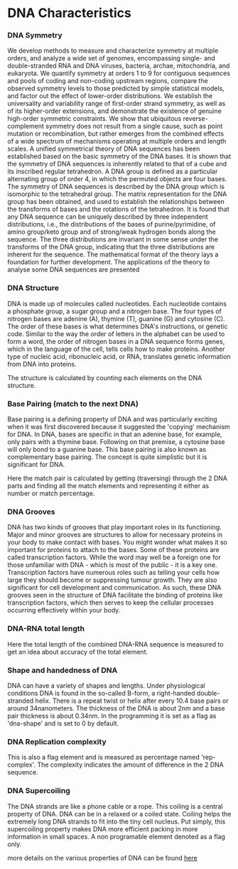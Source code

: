 # DNA Characteristics

### DNA Symmetry
We develop methods to measure and characterize symmetry at multiple orders, and analyze a wide set of genomes, encompassing single- and double-stranded RNA and DNA viruses, bacteria, archae, mitochondria, and eukaryota. We quantify symmetry at orders 1 to 9 for contiguous sequences and pools of coding and non-coding upstream regions, compare the observed symmetry levels to those predicted by simple statistical models, and factor out the effect of lower-order distributions. We establish the universality and variability range of first-order strand symmetry, as well as of its higher-order extensions, and demonstrate the existence of genuine high-order symmetric constraints. We show that ubiquitous reverse-complement symmetry does not result from a single cause, such as point mutation or recombination, but rather emerges from the combined effects of a wide spectrum of mechanisms operating at multiple orders and length scales.
A unified symmetrical theory of DNA sequences has been established based on the basic symmetry of the DNA bases. It is shown that the symmetry of DNA sequences is inherently related to that of a cube and its inscribed regular tetrahedron. A DNA group is defined as a particular alternating group of order 4, in which the permuted objects are four bases. The symmetry of DNA sequences is described by the DNA group which is isomorphic to the tetrahedral group. The matrix representation for the DNA group has been obtained, and used to establish the relationships between the transforms of bases and the rotations of the tetrahedron. It is found that any DNA sequence can be uniquely described by three independent distributions, i.e., the distributions of the bases of purine/pyrimidine, of amino group/keto group and of strong/weak hydrogen bonds along the sequence. The three distributions are invariant in some sense under the transforms of the DNA group, indicating that the three distributions are inherent for the sequence. The mathematical format of the theory lays a foundation for further development. The applications of the theory to analyse some DNA sequences are presented

### DNA Structure 

DNA is made up of molecules called nucleotides. Each nucleotide contains a phosphate group, a sugar group and a nitrogen base. The four types of nitrogen bases are adenine (A), thymine (T), guanine (G) and cytosine (C). The order of these bases is what determines DNA's instructions, or genetic code. Similar to the way the order of letters in the alphabet can be used to form a word, the order of nitrogen bases in a DNA sequence forms genes, which in the language of the cell, tells cells how to make proteins. Another type of nucleic acid, ribonucleic acid, or RNA, translates genetic information from DNA into proteins.

The structure is calculated by counting each elements on the DNA structure.

### Base Pairing (match to the next DNA)

Base pairing is a defining property of DNA and was particularly exciting when it was first discovered because it suggested the 'copying' mechanism for DNA. In DNA, bases are specific in that an adenine base, for example, only pairs with a thymine base. Following on that premise, a cytosine base will only bond to a guanine base. This base pairing is also known as complementary base pairing. The concept is quite simplistic but it is significant for DNA.

Here the match pair is calculated by getting (traversing) through the 2 DNA parts and finding all the match elements and representing it either as number or match percentage.

### DNA Grooves

DNA has two kinds of grooves that play important roles in its functioning. Major and minor grooves are structures to allow for necessary proteins in your body to make contact with bases. You might wonder what makes it so important for proteins to attach to the bases. Some of these proteins are called transcription factors. While the word may well be a foreign one for those unfamiliar with DNA - which is most of the public - it is a key one. Transcription factors have numerous roles such as telling your cells how large they should become or suppressing tumour growth. They are also significant for cell development and communication. As such, these DNA grooves seen in the structure of DNA facilitate the binding of proteins like transcription factors, which then serves to keep the cellular processes occurring effectively within your body.

### DNA-RNA total length

Here the total length of the combined DNA-RNA sequence is measured to get an idea about accuracy of the total element.

### Shape and handedness of DNA 

DNA can have a variety of shapes and lengths. Under physiological conditions DNA is found in the so-called B-form, a right-handed double-stranded helix. There is a repeat twist or helix after every 10.4 base pairs or around 34nanometers. The thickness of the DNA is about 2nm and a base pair thickness is about 0.34nm.
In the programming it is set as a flag as 'dna-shape' and is set to 0 by default.

### DNA Replication complexity 

This is also a flag element and is measured as percentage named 'rep-complex'. The complexity indicates the amount of difference in the 2 DNA sequence.

### DNA Supercoiling 

The DNA strands are like a phone cable or a rope. This coiling is a central property of DNA. DNA can be in a relaxed or a coiled state. Coiling helps the extremely long DNA strands to fit into the tiny cell nucleus. Put simply, this supercoiling property makes DNA more efficient packing in more information in small spaces. A non programable element denoted as a flag only.

more details on the various properties of DNA can be found [here](https://drive.google.com/file/d/0B45ZhbMxkLiBRTJKY0FGb2FhQnM/view?usp=sharing)
